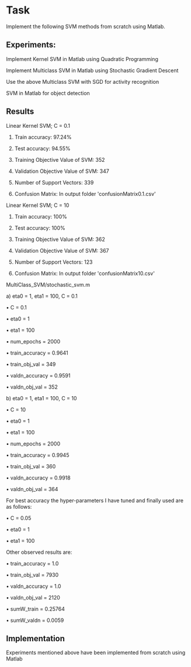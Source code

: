# Task
Implement the following SVM methods from scratch using Matlab.

## Experiments:

Implement Kernel SVM in Matlab using Quadratic Programming

Implement Multiclass SVM in Matlab  using Stochastic Gradient Descent

Use the above Multiclass SVM with SGD for activity recognition 

SVM  in Matlab for object detection

## Results

Linear Kernel SVM; C = 0.1

1. Train accuracy: 97.24%

2. Test accuracy: 94.55%

3. Training Objective Value of SVM: 352

4. Validation Objective Value of SVM: 347

5. Number of Support Vectors: 339

6. Confusion Matrix: In output folder 'confusionMatrix0.1.csv'


Linear Kernel SVM; C = 10

1. Train accuracy: 100%

2. Test accuracy: 100%

3. Training Objective Value of SVM: 362

4. Validation Objective Value of SVM: 367

5. Number of Support Vectors: 123

6. Confusion Matrix: In output folder 'confusionMatrix10.csv'


MultiClass_SVM/stochastic_svm.m

a) eta0 = 1, eta1 = 100, C = 0.1

• C = 0.1

• eta0 = 1

• eta1 = 100

• num_epochs = 2000

• train_accuracy = 0.9641

• train_obj_val = 349

• valdn_accuracy = 0.9591

• valdn_obj_val = 352


b) eta0 = 1, eta1 = 100, C = 10

• C = 10

• eta0 = 1

• eta1 = 100

• num_epochs = 2000

• train_accuracy = 0.9945

• train_obj_val = 360

• valdn_accuracy = 0.9918

• valdn_obj_val = 364


For best accuracy the hyper-parameters I have tuned and finally used are as follows:

• C = 0.05

• eta0 = 1

• eta1 = 100

Other observed results are:

• train_accuracy = 1.0

• train_obj_val = 7930

• valdn_accuracy = 1.0

• valdn_obj_val = 2120

• sumW_train = 0.25764

• sumW_valdn = 0.0059

## Implementation
Experiments mentioned above have been implemented from scratch using Matlab